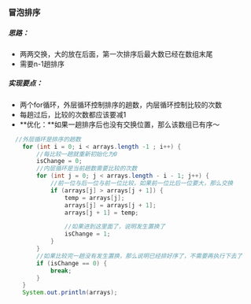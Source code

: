 ### 冒泡排序
##### 思路：

* 两两交换，大的放在后面，第一次排序后最大数已经在数组末尾
* 需要n-1趟排序
  

##### 实现要点：

* 两个for循环，外层循环控制排序的趟数，内层循环控制比较的次数
* 每趟过后，比较的次数都应该要减1
* **优化：**如果一趟排序后也没有交换位置，那么该数组已有序～

```java
  //外层循环是排序的趟数
    for (int i = 0; i < arrays.length -1 ; i++) {
        //每比较一趟就重新初始化为0
        isChange = 0;
        //内层循环是当前趟数需要比较的次数
        for (int j = 0; j < arrays.length - i - 1; j++) {
            //前一位与后一位与前一位比较，如果前一位比后一位要大，那么交换
            if (arrays[j] > arrays[j + 1]) {
                temp = arrays[j];
                arrays[j] = arrays[j + 1];
                arrays[j + 1] = temp;

                //如果进到这里面了，说明发生置换了
                isChange = 1;
            }
        }
        //如果比较完一趟没有发生置换，那么说明已经排好序了，不需要再执行下去了
        if (isChange == 0) {
            break;
        }
    }
    System.out.println(arrays);
```

